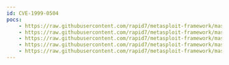 ```yaml
---
id: CVE-1999-0504
pocs:
    - https://raw.githubusercontent.com/rapid7/metasploit-framework/master/modules/auxiliary/scanner/smb/psexec_loggedin_users.rb
    - https://raw.githubusercontent.com/rapid7/metasploit-framework/master/modules/exploits/windows/local/current_user_psexec.rb
    - https://raw.githubusercontent.com/rapid7/metasploit-framework/master/modules/exploits/windows/local/powershell_remoting.rb
    - https://raw.githubusercontent.com/rapid7/metasploit-framework/master/modules/exploits/windows/local/wmi.rb
    - https://raw.githubusercontent.com/rapid7/metasploit-framework/master/modules/exploits/windows/smb/psexec.rb
---
```

